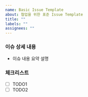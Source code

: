 ```yaml
---
name: Basic Issue Template
about: 협업을 위한 표준 Issue Template
title: ""
labels: ""
assignees: ""
---
```


### 이슈 상세 내용

- 이슈 내용 요약 설명

### 체크리스트

- [ ] TODO1
- [ ] TODO2
